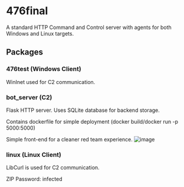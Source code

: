 # 476final
A standard HTTP Command and Control server with agents for both Windows and Linux targets.  

## Packages
### 476test (Windows Client)
WinInet used for C2 communication. 
### bot_server (C2)
Flask HTTP server. Uses SQLite database for backend storage.

Contains dockerfile for simple deployment (docker build/docker run -p 5000:5000)

Simple front-end for a cleaner red team experience. 
![image](https://user-images.githubusercontent.com/16729369/133910072-6327415b-8aed-4283-b6c7-31411f524f2b.png)

### linux (Linux Client)
LibCurl is used for C2 communication. 

ZIP Password: infected
